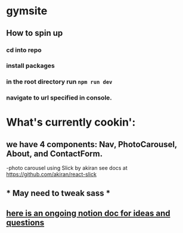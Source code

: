 # gymsite
## How to spin up
### cd into repo
### install packages
### in the root directory run `npm run dev`
### navigate to url specified in console. 
#
#
# What's currently cookin':
## we have 4 components: Nav, PhotoCarousel, About, and ContactForm. 
-photo carousel using Slick by akiran see docs at https://github.com/akiran/react-slick
## * May need to tweak sass * 
## [here is an ongoing notion doc for ideas and questions](https://www.notion.so/Gym-Site-88942517b1834f96a71d6cb5671c84cb?pvs=4)
